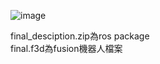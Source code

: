 ![image](https://github.com/thomas0829/Ros_Final_Project/master/final.png)

final_desciption.zip為ros package  
final.f3d為fusion機器人檔案
